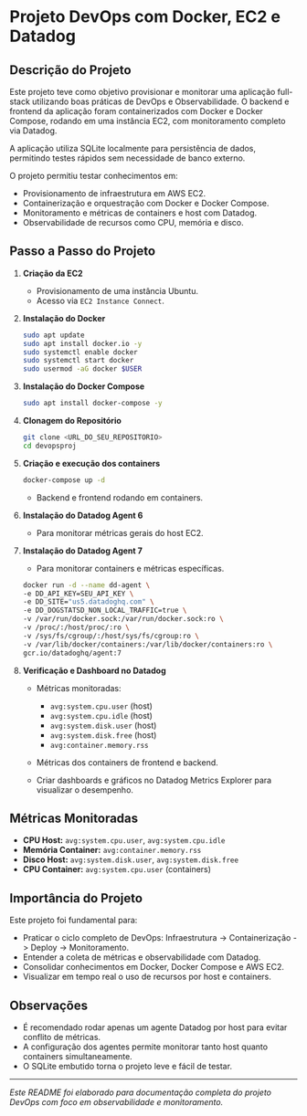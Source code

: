 # Projeto DevOps com Docker, EC2 e Datadog

## Descrição do Projeto

Este projeto teve como objetivo provisionar e monitorar uma aplicação full-stack utilizando boas práticas de DevOps e Observabilidade. O backend e frontend da aplicação foram containerizados com Docker e Docker Compose, rodando em uma instância EC2, com monitoramento completo via Datadog.

A aplicação utiliza SQLite localmente para persistência de dados, permitindo testes rápidos sem necessidade de banco externo.

O projeto permitiu testar conhecimentos em:

* Provisionamento de infraestrutura em AWS EC2.
* Containerização e orquestração com Docker e Docker Compose.
* Monitoramento e métricas de containers e host com Datadog.
* Observabilidade de recursos como CPU, memória e disco.

## Passo a Passo do Projeto

1. **Criação da EC2**

   * Provisionamento de uma instância Ubuntu.
   * Acesso via `EC2 Instance Connect`.

2. **Instalação do Docker**

   ```bash
   sudo apt update
   sudo apt install docker.io -y
   sudo systemctl enable docker
   sudo systemctl start docker
   sudo usermod -aG docker $USER
   ```

3. **Instalação do Docker Compose**

   ```bash
   sudo apt install docker-compose -y
   ```

4. **Clonagem do Repositório**

   ```bash
   git clone <URL_DO_SEU_REPOSITORIO>
   cd devopsproj
   ```

5. **Criação e execução dos containers**

   ```bash
   docker-compose up -d
   ```

   * Backend e frontend rodando em containers.

6. **Instalação do Datadog Agent 6**

   * Para monitorar métricas gerais do host EC2.

7. **Instalação do Datadog Agent 7**

   * Para monitorar containers e métricas específicas.

   ```bash
   docker run -d --name dd-agent \
   -e DD_API_KEY=SEU_API_KEY \
   -e DD_SITE="us5.datadoghq.com" \
   -e DD_DOGSTATSD_NON_LOCAL_TRAFFIC=true \
   -v /var/run/docker.sock:/var/run/docker.sock:ro \
   -v /proc/:/host/proc/:ro \
   -v /sys/fs/cgroup/:/host/sys/fs/cgroup:ro \
   -v /var/lib/docker/containers:/var/lib/docker/containers:ro \
   gcr.io/datadoghq/agent:7
   ```

8. **Verificação e Dashboard no Datadog**

   * Métricas monitoradas:

     * `avg:system.cpu.user` (host)
     * `avg:system.cpu.idle` (host)
     * `avg:system.disk.user` (host)
     * `avg:system.disk.free` (host)
     * `avg:container.memory.rss`
   * Métricas dos containers de frontend e backend.
   * Criar dashboards e gráficos no Datadog Metrics Explorer para visualizar o desempenho.

## Métricas Monitoradas

* **CPU Host:** `avg:system.cpu.user`, `avg:system.cpu.idle`
* **Memória Container:** `avg:container.memory.rss`
* **Disco Host:** `avg:system.disk.user`, `avg:system.disk.free`
* **CPU Container:** `avg:system.cpu.user` (containers)

## Importância do Projeto

Este projeto foi fundamental para:

* Praticar o ciclo completo de DevOps: Infraestrutura -> Containerização -> Deploy -> Monitoramento.
* Entender a coleta de métricas e observabilidade com Datadog.
* Consolidar conhecimentos em Docker, Docker Compose e AWS EC2.
* Visualizar em tempo real o uso de recursos por host e containers.

## Observações

* É recomendado rodar apenas um agente Datadog por host para evitar conflito de métricas.
* A configuração dos agentes permite monitorar tanto host quanto containers simultaneamente.
* O SQLite embutido torna o projeto leve e fácil de testar.

---

*Este README foi elaborado para documentação completa do projeto DevOps com foco em observabilidade e monitoramento.*

